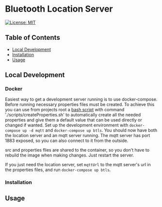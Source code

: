 # Bluetooth Location Server

[![License: MIT](https://img.shields.io/badge/License-MIT-green.svg)](https://opensource.org/licenses/MIT)

<!-- TODO: Description -->

## Table of Contents <a name="table-of-contents"/>
*  [Local Development](#local-development)
*  [Installation](#installation)
*  [Usage](#usage)

## Local Development

### Docker

Easiest way to get a development server running is to use docker-compose.
Before running necessary properties files must be created. 
To achieve this you can use from projects root a [bash script](https://github.com/ubikampus/Bluetooth-location-server/blob/master/scripts/createProperties.sh) with command './scripts/createProperties.sh' 
to automatically create all the needed properties and give them a default value that can be used directly or changed if wanted.
Set up the development environment with `docker-compose up -d mqtt` and `docker-compose up btls`.
You should now have both the location server and an mqtt server running.
The mqtt server has port 1883 exposed, so you can also connect to it from the outside.

src and properties flies are shared to the container, so you don't have to rebuild the image when making changes. Just restart the server.

If you just need the location server, set `mqttUrl` to the mqtt server's url in the properties files, and run `docker-compose up btls`.

### Installation

## Usage


